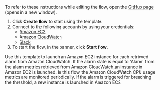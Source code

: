 To refer to these instructions while editing the flow, open the [GitHub page](https://github.com/ot4i/app-connect-templates/tree/main/resources/markdown/Launch%20an%20Amazon%20EC2%20instance%20for%20each%20retrieved%20alarm%20from%20Amazon%20CloudWatch_instructions.md) (opens in a new window).

1. Click **Create flow** to start using the template.
2. Connect to the following accounts by using your credentials:
   - [Amazon EC2](https://www.ibm.com/docs/en/app-connect/containers_cd?topic=apps-amazon-ec2)
   - [Amazon CloudWatch](https://www.ibm.com/docs/en/app-connect/containers_cd?topic=apps-amazon-cloudwatch) 
   - [Slack](https://www.ibm.com/docs/en/app-connect/containers_cd?topic=apps-slack)
3. To start the flow, in the banner, click **Start flow**.

Use this template to launch an Amazon EC2 instance for each retrieved alarm from Amazon CloudWatch. If the alarm state is equal to 'Alarm' from the alarm metrics retrieved from Amazon CloudWatch,an instance in Amazon EC2 is launched. In this flow, the Amazon CloudWatch CPU usage metrics are monitored periodically. If the alarm is triggered for breaching the threshold, a new instance is launched in Amazon EC2.


